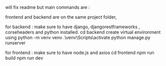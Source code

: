 will fix readme but main commands are : 

frontend and backend are on the same project folder, 

for backend : make sure to have django, djangorestframeworks , corseheaders and python installed.
cd backend
create virtual environment using 
python -m venv venv 
.\venv\Scripts\activate
python manage.py runserver

for frontend : make sure to have node.js and axios 
cd frontend
npm run build
npm run dev
